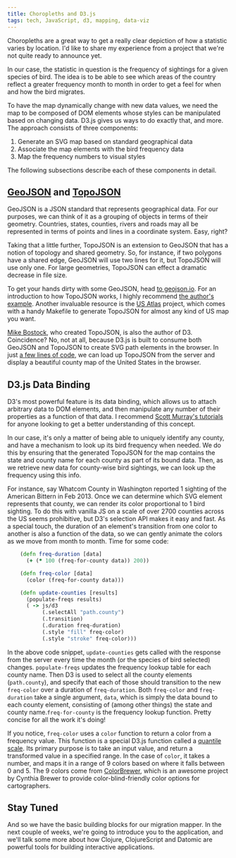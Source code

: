 ```yaml
---
title: Choropleths and D3.js
tags: tech, JavaScript, d3, mapping, data-viz
---
```


Choropleths are a great way to get a really clear depiction of how a statistic
varies by location. I'd like to share my experience from a project that we're
not quite ready to announce yet.

In our case, the statistic in question is the frequency of
sightings for a given species of bird. The idea is to be able to see which
areas of the country reflect a greater frequency month to month in order to get
a feel for when and how the bird migrates.

To have the map dynamically change with new data values, we need the map to be
composed of DOM elements whose styles can be manipulated based on changing
data. D3.js gives us ways to do exactly that, and more. The approach consists
of three components:

  1. Generate an SVG map based on standard geographical data
  1. Associate the map elements with the bird frequency data
  1. Map the frequency numbers to visual styles

The following subsections describe each of these components in detail.

## [GeoJSON](http://geojson.org/) and [TopoJSON](https://github.com/mbostock/topojson)

GeoJSON is a JSON standard that represents geographical data. For our purposes,
we can think of it as a grouping of objects in terms of their geometry.
Countries, states, counties, rivers and roads may all be represented in terms
of points and lines in a coordinate system. Easy, right?

Taking that a little further, TopoJSON is an extension to GeoJSON that has a
notion of topology and shared geometry. So, for instance, if two polygons have
a shared edge, GeoJSON will use two lines for it, but TopoJSON will use only
one. For large geometries, TopoJSON can effect a dramatic decrease in file size.

To get your hands dirty with some GeoJSON, head [to geojson.io](http://geojson.io). For
an introduction to how TopoJSON works, I highly recommend
[the author's example](http://bost.ocks.org/mike/map/). Another invaluable resource
is the [US Atlas](https://github.com/mbostock/us-atlas) project, which comes with a
handy Makefile to generate TopoJSON for almost any kind of US map you want.

[Mike Bostock](http://twitter.com/mbostock), who created TopoJSON, is also the
author of D3. Coincidence? No, not at all, because D3.js is built to consume
both GeoJSON and TopoJSON to create SVG path elements in the browser. In just
[a few lines of code](http://bl.ocks.org/mbostock/4136647), we can load up
TopoJSON from the server and display a beautiful county map of the United
States in the browser.

## D3.js Data Binding

D3's most powerful feature is its data binding, which allows us to attach
arbitrary data to DOM elements, and then manipulate any number of their
properties as a function of that data. I recommend [Scott Murray's
tutorials](http://alignedleft.com/tutorials) for anyone looking to get a better
understanding of this concept.

In our case, it's only a matter of being able to uniquely identify any county,
and have a mechanism to look up its bird frequency when needed. We do this by
ensuring that the generated TopoJSON for the map contains the state and county
name for each county as part of its bound data. Then, as we retrieve new data
for county-wise bird sightings, we can look up the frequency using this info.

For instance, say Whatcom County in Washington reported 1 sighting of the
American Bittern in Feb 2013. Once we can determine which SVG element
represents that county, we can render its color proportional to 1 bird
sighting. To do this with vanilla JS on a scale of over 2700 counties across
the US seems prohibitive, but D3's selection API makes it easy and fast. As
a special touch, the duration of an element's transition from one color to
another is also a function of the data, so we can gently animate the colors
as we move from month to month. Time for some code:

~~~ clojure
    (defn freq-duration [data]
      (+ (* 100 (freq-for-county data)) 200))

    (defn freq-color [data]
      (color (freq-for-county data)))

    (defn update-counties [results]
      (populate-freqs results)
      ( -> js/d3
           (.selectAll "path.county")
           (.transition)
           (.duration freq-duration)
           (.style "fill" freq-color)
           (.style "stroke" freq-color)))
~~~ 

In the above code snippet, `update-counties` gets called with the response from
the server every time the month (or the species of bird selected) changes.
`populate-freqs` updates the frequency lookup table for each county name. Then
D3 is used to select all the county elements (`path.county`), and specify that
each of those should transition to the new `freq-color` over a duration of
`freq-duration`.  Both `freq-color` and `freq-duration` take a single argument,
`data`, which is simply the data bound to each county element, consisting of
(among other things) the state and county name.`freq-for-county` is the
frequency lookup function. Pretty concise for all the work it's doing!

If you notice, `freq-color` uses a `color` function to return a color from a
frequency value. This function is a special D3.js function called a [quantile
scale](https://github.com/mbostock/d3/wiki/Quantitative-Scales#quantile-scales).
Its primary purpose is to take an input value, and return a transformed value
in a specified range. In the case of `color`, it takes a number, and maps it in
a range of 9 colors based on where it falls between 0 and 5. The 9 colors come
from [ColorBrewer](http://colorbrewer2.org/), which is an awesome project by
Cynthia Brewer to provide color-blind-friendly color options for cartographers.

## Stay Tuned

And so we have the basic building blocks for our migration mapper. In the next
couple of weeks, we're going to introduce you to the application, and we'll talk
some more about how Clojure, ClojureScript and Datomic are powerful tools
for building interactive applications.
